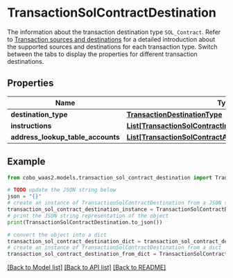 # TransactionSolContractDestination

The information about the transaction destination type `SOL_Contract`. Refer to [Transaction sources and destinations](https://www.cobo.com/developers/v2/guides/transactions/sources-and-destinations) for a detailed introduction about the supported sources and destinations for each transaction type.  Switch between the tabs to display the properties for different transaction destinations. 

## Properties

Name | Type | Description | Notes
------------ | ------------- | ------------- | -------------
**destination_type** | [**TransactionDestinationType**](TransactionDestinationType.md) |  | 
**instructions** | [**List[TransactionSolContractInstruction]**](TransactionSolContractInstruction.md) |  | [optional] 
**address_lookup_table_accounts** | [**List[TransactionSolContractAddressLookupTableAccount]**](TransactionSolContractAddressLookupTableAccount.md) |  | [optional] 

## Example

```python
from cobo_waas2.models.transaction_sol_contract_destination import TransactionSolContractDestination

# TODO update the JSON string below
json = "{}"
# create an instance of TransactionSolContractDestination from a JSON string
transaction_sol_contract_destination_instance = TransactionSolContractDestination.from_json(json)
# print the JSON string representation of the object
print(TransactionSolContractDestination.to_json())

# convert the object into a dict
transaction_sol_contract_destination_dict = transaction_sol_contract_destination_instance.to_dict()
# create an instance of TransactionSolContractDestination from a dict
transaction_sol_contract_destination_from_dict = TransactionSolContractDestination.from_dict(transaction_sol_contract_destination_dict)
```
[[Back to Model list]](../README.md#documentation-for-models) [[Back to API list]](../README.md#documentation-for-api-endpoints) [[Back to README]](../README.md)


